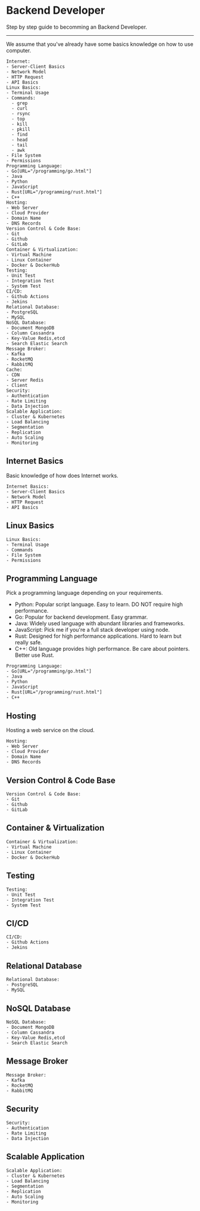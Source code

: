 # Backend Developer

Step by step guide to becomming an Backend Developer.

---

We assume that you've already have some basics knowledge on how to use computer.

```roadmap
Internet:
- Server-Client Basics
- Network Model
- HTTP Request
- API Basics
Linux Basics:
- Terminal Usage
- Commands:
  - grep
  - curl
  - rsync
  - top
  - kill
  - pkill
  - find
  - head
  - tail
  - awk
- File System
- Permissions
Programming Language:
- Go[URL="/programming/go.html"]
- Java
- Python
- JavaScript
- Rust[URL="/programming/rust.html"]
- C++
Hosting:
- Web Server
- Cloud Provider
- Domain Name
- DNS Records
Version Control & Code Base:
- Git
- Github
- GitLab
Container & Virtualization:
- Virtual Machine
- Linux Container
- Docker & DockerHub
Testing:
- Unit Test
- Integration Test
- System Test
CI/CD:
- Github Actions
- Jekins
Relational Database:
- PostgreSQL
- MySQL
NoSQL Database:
- Document MongoDB
- Column Cassandra
- Key-Value Redis,etcd
- Search Elastic Search
Message Broker:
- Kafka
- RocketMQ
- RabbitMQ
Cache:
- CDN
- Server Redis
- Client
Security:
- Authentication
- Rate Limiting
- Data Injection
Scalable Application:
- Cluster & Kubernetes
- Load Balancing
- Segmentation
- Replication
- Auto Scaling
- Monitoring
```

## Internet Basics

Basic knowledge of how does Internet works.

```roadmap
Internet Basics:
- Server-Client Basics
- Network Model
- HTTP Request
- API Basics
```

## Linux Basics

```roadmap
Linux Basics:
- Terminal Usage
- Commands
- File System
- Permissions
```

## Programming Language

Pick a programming language depending on your requirements. 
* Python: Popular script language. Easy to learn. DO NOT require high performance.
* Go: Popular for backend development. Easy grammar.
* Java: Widely used language with abundant libraries and frameworks.
* JavaScript: Pick me if you're a full stack developer using node.
* Rust: Designed for high performance applications. Hard to learn but really safe.
* C++: Old language provides high performance. Be care about pointers. Better use Rust.

```roadmap
Programming Language:
- Go[URL="/programming/go.html"]
- Java
- Python
- JavaScript
- Rust[URL="/programming/rust.html"]
- C++
```

## Hosting

Hosting a web service on the cloud.

```roadmap
Hosting:
- Web Server
- Cloud Provider
- Domain Name
- DNS Records
```

## Version Control & Code Base

```roadmap
Version Control & Code Base:
- Git
- Github
- GitLab
```

## Container & Virtualization

```roadmap
Container & Virtualization:
- Virtual Machine
- Linux Container
- Docker & DockerHub
```

## Testing

```roadmap
Testing:
- Unit Test
- Integration Test
- System Test
```

## CI/CD

```roadmap
CI/CD:
- Github Actions
- Jekins
```

## Relational Database

```roadmap
Relational Database:
- PostgreSQL
- MySQL
```

## NoSQL Database

```roadmap
NoSQL Database:
- Document MongoDB
- Column Cassandra
- Key-Value Redis,etcd
- Search Elastic Search
```

## Message Broker

```roadmap
Message Broker:
- Kafka
- RocketMQ
- RabbitMQ
```

## Security

```roadmap
Security:
- Authentication
- Rate Limiting
- Data Injection
```

## Scalable Application

```roadmap
Scalable Application:
- Cluster & Kubernetes
- Load Balancing
- Segmentation
- Replication
- Auto Scaling
- Monitoring
```

